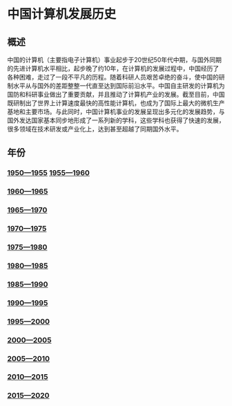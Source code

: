 # 中国计算机发展历史
  
## 概述

中国的计算机（主要指电子计算机）事业起步于20世纪50年代中期，与国外同期的先进计算机水平相比，起步晚了约10年，在计算机的发展过程中，中国经历了各种困难，走过了一段不平凡的历程。随着科研人员艰苦卓绝的奋斗，使中国的研制水平从与国外的差距整整一代直至达到国际前沿水平。中国自主研发的计算机为国防和科研事业做出了重要贡献，并且推动了计算机产业的发展。截至目前，中国既研制出了世界上计算速度最快的高性能计算机，也成为了国际上最大的微机生产基地和主要市场。与此同时，中国计算机事业的发展呈现出多元化的发展趋势，与国外发达国家基本同步地形成了一系列新的学科，这些学科也获得了快速的发展，很多领域在技术研发或产业化上，达到甚至超越了同期国外水平。

## 年份

### [1950—1955](https://qiyin934196363.github.io/A-Brief-History-of-computer-Development-in-China/1950.html)    [1955—1960](https://qiyin934196363.github.io/A-Brief-History-of-computer-Development-in-China/1955.html)
### [1960—1965](https://qiyin934196363.github.io/A-Brief-History-of-computer-Development-in-China/1960.html)
### [1965—1970](https://qiyin934196363.github.io/A-Brief-History-of-computer-Development-in-China/1965.html)
### [1970—1975](https://qiyin934196363.github.io/A-Brief-History-of-computer-Development-in-China/1970.html)
### [1975—1980](https://qiyin934196363.github.io/A-Brief-History-of-computer-Development-in-China/1975.html)
### [1980—1985](https://qiyin934196363.github.io/A-Brief-History-of-computer-Development-in-China/1980.html)
### [1985—1990](https://qiyin934196363.github.io/A-Brief-History-of-computer-Development-in-China/1985.html)
### [1990—1995](https://qiyin934196363.github.io/A-Brief-History-of-computer-Development-in-China/1990.html)
### [1995—2000](https://qiyin934196363.github.io/A-Brief-History-of-computer-Development-in-China/1995.html)
### [2000—2005](https://qiyin934196363.github.io/A-Brief-History-of-computer-Development-in-China/2000.html)
### [2005—2010](https://qiyin934196363.github.io/A-Brief-History-of-computer-Development-in-China/2005.html)
### [2010—2015](https://qiyin934196363.github.io/A-Brief-History-of-computer-Development-in-China/2010.html)
### [2015—2020](https://qiyin934196363.github.io/A-Brief-History-of-computer-Development-in-China/2015.html)

